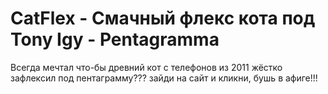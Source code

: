 # CatFlex - Смачный флекс кота под Tony Igy - Pentagramma

Всегда мечтал что-бы древний кот с телефонов из 2011 жёстко зафлексил под пентаграмму??? зайди на сайт и кликни, бушь в афиге!!!
